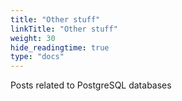 ```yaml
---
title: "Other stuff"
linkTitle: "Other stuff"
weight: 30
hide_readingtime: true
type: "docs"
---
```

Posts related to PostgreSQL databases